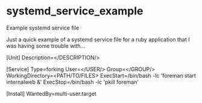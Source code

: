 # systemd_service_example
Example systemd service file

Just a quick example of a systemd service file for a ruby application that I was having some trouble with...


[Unit]
Description=</DESCRIPTION/>

[Service]
Type=forking
User=</USER/>
Group=</GROUP/>
WorkingDirectory=<PATH/TO/FILES>
ExecStart=/bin/bash -lc 'foreman start internalweb &'
ExecStop=/bin/bash -lc 'pkill foreman'

[Install]
WantedBy=multi-user.target
